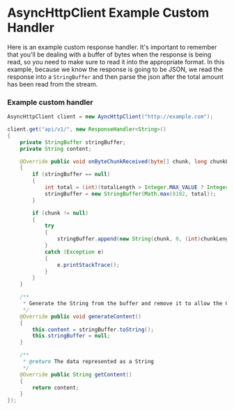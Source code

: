 # AsyncHttpClient Example Custom Handler

Here is an example custom response handler. It's important to remember that you'll be dealing with a buffer of bytes when the response is being read, so you need to make sure to read it into the appropriate format. In this example, because we know the response is going to be JSON, we read the response into a `StringBuffer` and then parse the json after the total amount has been read from the stream.

### Example custom handler

```java
AsyncHttpClient client = new AyncHttpClient("http://example.com");

client.get("api/v1/", new ResponseHandler<String>()
{
	private StringBuffer stringBuffer;
	private String content;

	@Override public void onByteChunkReceived(byte[] chunk, long chunkLength, long totalProcessed, long totalLength)
	{
		if (stringBuffer == null)
		{
			int total = (int)(totalLength > Integer.MAX_VALUE ? Integer.MAX_VALUE : totalLength);
			stringBuffer = new StringBuffer(Math.max(8192, total));
		}

		if (chunk != null)
		{
			try
			{
				stringBuffer.append(new String(chunk, 0, (int)chunkLength, "UTF-8"));
			}
			catch (Exception e)
			{
				e.printStackTrace();
			}
		}
	}

	/**
	 * Generate the String from the buffer and remove it to allow the GC to clean up properly
	 */
	@Override public void generateContent()
	{
		this.content = stringBuffer.toString();
		this.stringBuffer = null;
	}

	/**
	 * @return The data represented as a String
	 */
	@Override public String getContent()
	{
		return content;
	}
});
```
